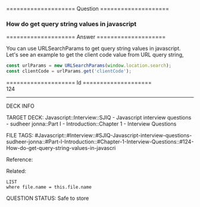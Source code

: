 ==================== Question ====================  

### How do get query string values in javascript  

==================== Answer ====================  

You can use URLSearchParams to get query string values in javascript. Let's see
an example to get the client code value from URL query string,

```javascript
const urlParams = new URLSearchParams(window.location.search);
const clientCode = urlParams.get('clientCode');
```

==================== Id ====================  
124
<!--ID: 1707879839361-->

---

DECK INFO

TARGET DECK: Javascript::Interview::SJIQ - Javascript interview questions - sudheer jonna::Part I - Introduction::Chapter 1 - Interview Questions

FILE TAGS: #Javascript::#Interview::#SJIQ-Javascript-interview-questions-sudheer-jonna::#Part-I-Introduction::#Chapter-1-Interview-Questions::#124-How-do-get-query-string-values-in-javascri

Reference:

Related:

```dataview
LIST
where file.name = this.file.name
```
QUESTION STATUS: Safe to store
